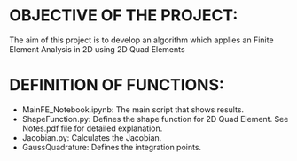 # OBJECTIVE OF THE PROJECT:
The aim of this project is to develop an algorithm which applies an Finite Element Analysis in 2D using 2D Quad Elements

# DEFINITION OF FUNCTIONS:

-   MainFE_Notebook.ipynb: The main script that shows results.
-   ShapeFunction.py: Defines the shape function for 2D Quad Element. See Notes.pdf file for detailed explanation.
-   Jacobian.py: Calculates the Jacobian. 
-   GaussQuadrature: Defines the integration points.
